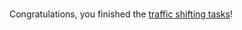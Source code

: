 <br>

Congratulations, you finished the [traffic shifting tasks](https://istio.io/latest/docs/tasks/traffic-management/traffic-shifting/)!

